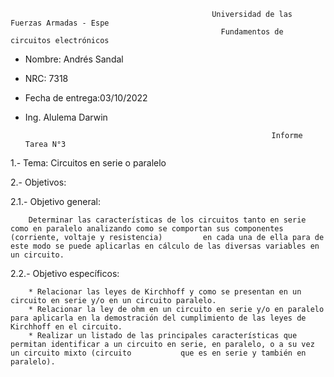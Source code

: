                                                  Universidad de las Fuerzas Armadas - Espe
                                                   Fundamentos de circuitos electrónicos 
- Nombre: Andrés Sandal
- NRC: 7318
- Fecha de entrega:03/10/2022
- Ing. Alulema Darwin

                                                             Informe Tarea N°3
1.- Tema: Circuitos en serie o paralelo

2.- Objetivos:

  2.1.- Objetivo general:
  
        Determinar las características de los circuitos tanto en serie como en paralelo analizando como se comportan sus componentes (corriente, voltaje y resistencia)         en cada una de ella para de este modo se puede aplicarlas en cálculo de las diversas variables en un circuito.  
        
  2.2.- Objetivo específicos:
  
        * Relacionar las leyes de Kirchhoff y como se presentan en un circuito en serie y/o en un circuito paralelo.
        * Relacionar la ley de ohm en un circuito en serie y/o en paralelo para aplicarla en la demostración del cumplimiento de las leyes de Kirchhoff en el circuito.
        * Realizar un listado de las principales características que permitan identificar a un circuito en serie, en paralelo, o a su vez un circuito mixto (circuito           que es en serie y también en paralelo).
        
